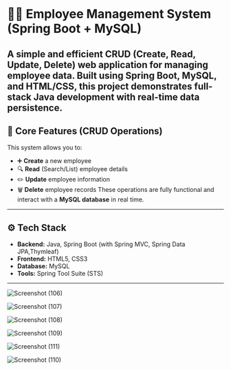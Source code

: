 # 🧑‍💼 Employee Management System (Spring Boot + MySQL)

A simple and efficient **CRUD (Create, Read, Update, Delete)** web application for managing employee data. Built using **Spring Boot**, **MySQL**, and **HTML/CSS**, this project demonstrates full-stack Java development with real-time data persistence.
---
## 🔧 Core Features (CRUD Operations)

This system allows you to:

- ➕ **Create** a new employee
- 🔍 **Read** (Search/List) employee details
- ✏️ **Update** employee information
- 🗑️ **Delete** employee records
These operations are fully functional and interact with a **MySQL database** in real time.
---
## ⚙️ Tech Stack
- **Backend:** Java, Spring Boot (with Spring MVC, Spring Data JPA,Thymleaf)
- **Frontend:** HTML5, CSS3
- **Database:** MySQL
- **Tools:** Spring Tool Suite (STS)
---

![Screenshot (106)](https://github.com/user-attachments/assets/9b9889ee-7aca-4e13-9bba-fc3dceddfa44)

![Screenshot (107)](https://github.com/user-attachments/assets/679f63c1-1687-42d1-bedc-4a7a7895c5dc)

![Screenshot (108)](https://github.com/user-attachments/assets/651c4cdc-36b6-4f3b-b7ed-56915db4a5e8)

![Screenshot (109)](https://github.com/user-attachments/assets/fe255199-1faa-4c13-b189-62815ec94834)

![Screenshot (111)](https://github.com/user-attachments/assets/eac69372-981f-45f9-a6a6-78b86441814c)

![Screenshot (110)](https://github.com/user-attachments/assets/5480ba83-fba6-4ecf-95c4-0350ce8e87c5)


